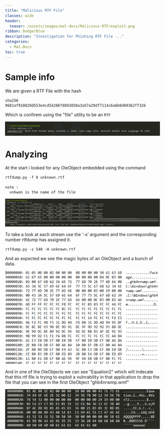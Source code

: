 ```yaml
---
title: "Malicious RTF File"
classes: wide
header:
  teaser: /assets/images/mal-docs/Malicious-RTF/exploit.png
ribbon: DodgerBlue
description: "Investigation for Phishing RTF File ..."
categories:
  - Mal-Docs
toc: true
---
```


# Sample info 

We are given a RTF File with the hash 

    sha256  9681ef910820d553e4cd54286f8893850a3a57a29df7114c6a6b0d89362ff326

Which is confirem using the "file" utility to be an `RTF`

![error loading](/assets/images/mal-docs/Malicious-RTF/file.png)

# Analyzing

At the start i looked for any OleObject embedded using the command

    rtfdump.py -f O unknown.rtf

    note : 
      unkwon is the name of the file

![error loading](/assets/images/mal-docs/Malicious-RTF/ole.png)

To take a look at each stream use the ‘-s’ argument and the corresponding number rtfdump has assigned it.

    rtfdump.py -s 540 -H unknown.rtf

And as expected we see the magic bytes of an OleObject and a bunch of data.

![error loading](/assets/images/mal-docs/Malicious-RTF/magic.png)

And in one of the OleObjects we can see "Equation2" which will indecate that this rtf file is trying to exploit a vulnrability in that application to drop the file that you can see in the first OleObject "ghb4nrwmp.wmf"

![error loading](/assets/images/mal-docs/Malicious-RTF/exploit.png)

